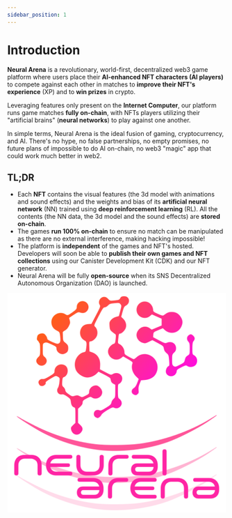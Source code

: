 ```yaml
---
sidebar_position: 1
---
```


# Introduction

**Neural Arena** is a revolutionary, world-first, decentralized web3 game platform where users place their **AI-enhanced NFT characters (AI players)** to compete against each other in matches to **improve their NFT's experience** (XP) and to **win prizes** in crypto.

Leveraging features only present on the **Internet Computer**, our platform runs game matches **fully on-chain**, with NFTs players utilizing their "artificial brains" (**neural networks**) to play against one another.

In simple terms, Neural Arena is the ideal fusion of gaming, cryptocurrency, and AI. There's no hype, no false partnerships, no empty promises, no future plans of impossible to do AI on-chain, no web3 "magic" app that could work much better in web2.

## TL;DR

- Each **NFT** contains the visual features (the 3d model with animations and sound effects) and the weights and bias of its **artificial neural network** (NN) trained using **deep reinforcement learning** (RL). All the contents (the NN data, the 3d model and the sound effects) are **stored on-chain**.
- The games **run 100% on-chain** to ensure no match can be manipulated as there are no external interference, making hacking impossible!
- The platform is **independent** of the games and NFT's hosted. Developers will soon be able to **publish their own games and NFT collections** using our Canister Development Kit (CDK) and our NFT generator.
- Neural Arena will be fully **open-source** when its SNS Decentralized Autonomous Organization (DAO) is launched. 

![Logo](./img/logo-vert.svg)